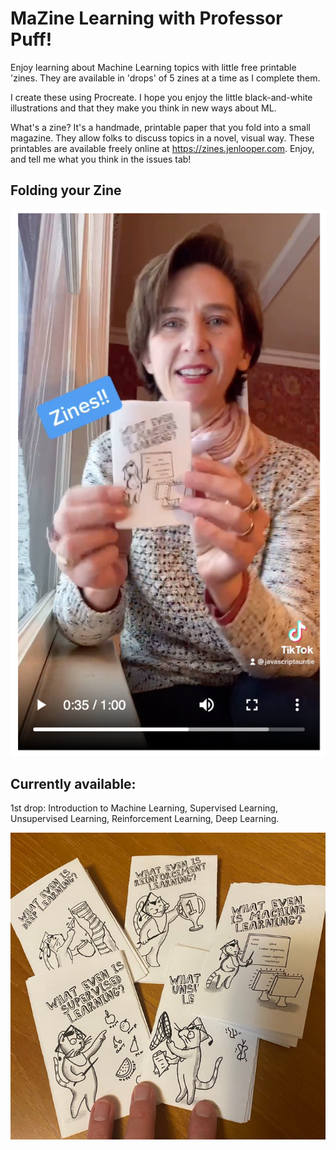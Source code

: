 # MaZine Learning with Professor Puff!

Enjoy learning about Machine Learning topics with little free printable 'zines. They are available in 'drops' of 5 zines at a time as I complete them.

I create these using Procreate. I hope you enjoy the little black-and-white illustrations and that they make you think in new ways about ML.

What's a zine? It's a handmade, printable paper that you fold into a small magazine. They allow folks to discuss topics in a novel, visual way. These printables are available freely online at https://zines.jenlooper.com. Enjoy, and tell me what you think in the issues tab!

## Folding your Zine

[![How to Fold your Printed Zine](publicity/video.png)](https://zines.jenlooper.com/folding/ "Folding your Zine")

## Currently available: 

1st drop: Introduction to Machine Learning, Supervised Learning, Unsupervised Learning, Reinforcement Learning, Deep Learning.

![drop 1](publicity/drop1.jpg)

